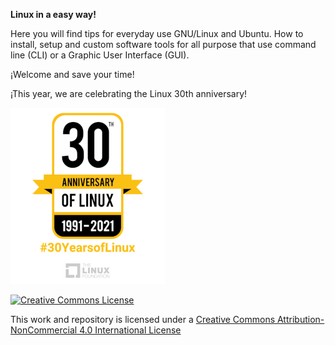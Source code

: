 
**Linux in a easy way!**

Here you will find tips for everyday use GNU/Linux and Ubuntu. 
How to install, setup and custom software tools for all purpose that use  command line (CLI) or a Graphic User Interface (GUI).

¡Welcome and save your time!

¡This year, we are celebrating the Linux 30th anniversary!

![](https://raw.githubusercontent.com/rogelioprieto/linux-tips/master/_posts/linux-30th-images/30yearsoflinux_1000-247x282.png)




[![Creative Commons License](https://i.creativecommons.org/l/by-nc/4.0/88x31.png)](http://creativecommons.org/licenses/by-nc/4.0/)


This work and repository is licensed under a [Creative Commons Attribution-NonCommercial 4.0 International License](http://creativecommons.org/licenses/by-nc/4.0/)


